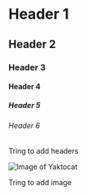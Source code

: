 # Header 1
## Header 2
### Header 3
#### Header 4
##### Header 5
###### Header 6



Tring to add headers

![Image of Yaktocat](https://octodex.github.com/images/yaktocat.png)

Tring to add image
